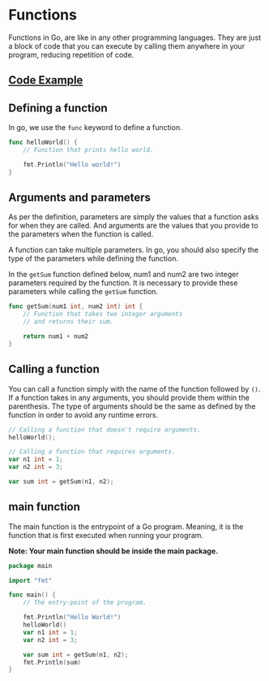 # Functions

Functions in Go, are like in any other programming languages. They are just a block of code that you can execute by calling them anywhere in your program, reducing repetition of code.

## [Code Example](../tutorials/functions/functions.go)

## Defining a function

In go, we use the `func` keyword to define a function.

```go
func helloWorld() {
    // Function that prints hello world.

    fmt.Println("Hello world!")
}
```

## Arguments and parameters

As per the definition, parameters are simply the values that a function asks for when they are called. And arguments are the values that you provide to the parameters when the function is called.

A function can take multiple parameters. In go, you should also specify the type of the parameters while defining the function.

In the `getSum` function defined below, num1 and num2 are two integer parameters required by the function. It is necessary to provide these parameters while calling the `getSum` function.

```go
func getSum(num1 int, num2 int) int {
    // Function that takes two integer arguments
    // and returns their sum.

    return num1 + num2
}
```

## Calling a function

You can call a function simply with the name of the function followed by `()`.
If a function takes in any arguments, you should provide them within the parenthesis. The type of arguments should be the same as defined by the function in order to avoid any runtime errors.

```go
// Calling a function that doesn't require arguments.
helloWorld();

// Calling a function that requires arguments.
var n1 int = 1;
var n2 int = 3;

var sum int = getSum(n1, n2);
```

## main function

The main function is the entrypoint of a Go program. Meaning, it is the function that is first executed when running your program.

**Note: Your main function should be inside the main package.**

```go
package main

import "fmt"

func main() {
    // The entry-point of the program.

    fmt.Println("Hello World!")
    helloWorld()
    var n1 int = 1;
    var n2 int = 3;

    var sum int = getSum(n1, n2);
    fmt.Println(sum)
}
```
